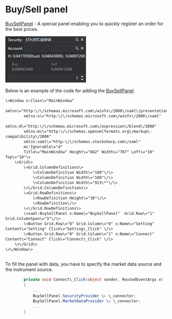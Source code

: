 # Buy\/Sell panel

[BuySellPanel](../api/StockSharp.Xaml.BuySellPanel.html) \- A special panel enabling you to quickly register an order for the best prices. 

![API GUI BuySell](../images/API_GUI_BuySell.png)

Below is an example of the code for adding the [BuySellPanel](../api/StockSharp.Xaml.BuySellPanel.html). 

```xaml
\<Window x:Class\="MainWindow"
        xmlns\="http:\/\/schemas.microsoft.com\/winfx\/2006\/xaml\/presentation"
        xmlns:x\="http:\/\/schemas.microsoft.com\/winfx\/2006\/xaml"
        xmlns:d\="http:\/\/schemas.microsoft.com\/expression\/blend\/2008"
        xmlns:mc\="http:\/\/schemas.openxmlformats.org\/markup\-compatibility\/2006"
        xmlns:xaml\="http:\/\/schemas.stocksharp.com\/xaml"
        mc:Ignorable\="d"
        Title\="MainWindow" Height\="662" Width\="787" Left\="10" Top\="10"\>
    \<Grid\>
        \<Grid.ColumnDefinitions\>
            \<ColumnDefinition Width\="180"\/\>
            \<ColumnDefinition Width\="180"\/\>
            \<ColumnDefinition Width\="923\*"\/\>
        \<\/Grid.ColumnDefinitions\>
        \<Grid.RowDefinitions\>
            \<RowDefinition Height\="30"\/\>
            \<RowDefinition\/\>
        \<\/Grid.RowDefinitions\>
	    \<xaml:BuySellPanel x:Name\="BuySellPanel"  Grid.Row\="1" Grid.ColumnSpan\="3"\/\>
		\<Button Grid.Row\="0" Grid.Column\="0" x:Name\="Setting" Content\="Setting" Click\="Setting\_Click" \/\>
		\<Button Grid.Row\="0" Grid.Column\="1" x:Name\="Connect" Content\="Connect" Click\="Connect\_Click" \/\>
    \<\/Grid\>
\<\/Window\>
	  				
```

To fill the panel with data, you have to specify the market data source and the instrument source.

```cs
		private void Connect\_Click(object sender, RoutedEventArgs e)
		{
		    ...
			BuySellPanel.SecurityProvider \= \_connector;
			BuySellPanel.MarketDataProvider \= \_connector;
            ...
		}
	  				
```
